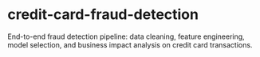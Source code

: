 # credit-card-fraud-detection
End-to-end fraud detection pipeline: data cleaning, feature engineering, model selection, and business impact analysis on credit card transactions.
